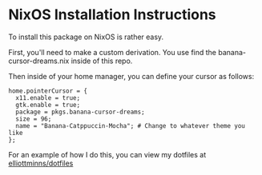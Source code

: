 # NixOS Installation Instructions

To install this package on NixOS is rather easy.


First, you'll need to make a custom derivation. You use find the banana-cursor-dreams.nix inside of this repo.


Then inside of your home manager, you can define your cursor as follows:

```
home.pointerCursor = {
  x11.enable = true;
  gtk.enable = true;
  package = pkgs.banana-cursor-dreams;
  size = 96;
  name = "Banana-Catppuccin-Mocha"; # Change to whatever theme you like
};
```

For an example of how I do this, you can view my dotfiles at [elliottminns/dotfiles](https://github.com/elliottminns/dotfiles)
